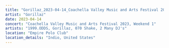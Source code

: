 ```yaml
---
title: "Gorillaz_2023-04-14_Coachella Valley Music and Arts Festival 2023, Weekend 1"
artist: "Gorillaz"
date: 2023-04-14
concert: "Coachella Valley Music and Arts Festival 2023, Weekend 1"
artists: "1999.ODDS, Gorillaz, 070 Shake, 2 Many DJ's"
location: "Empire Polo Club"
location_details: "Indio, United States"
---
```

